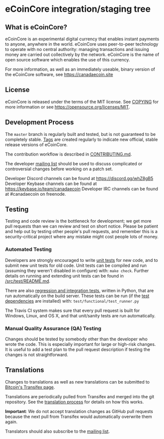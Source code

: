 eCoinCore integration/staging tree
=====================================

What is eCoinCore?
----------------

eCoinCore is an experimental digital currency that enables instant payments to
anyone, anywhere in the world. eCoinCore uses peer-to-peer technology to operate
with no central authority: managing transactions and issuing money are carried
out collectively by the network. eCoinCore is the name of open source
software which enables the use of this currency.

For more information, as well as an immediately useable, binary version of
the eCoinCore software, see https://canadaecoin.site

License
-------

eCoinCore is released under the terms of the MIT license. See [COPYING](COPYING) for more
information or see https://opensource.org/licenses/MIT.

Development Process
-------------------

The `master` branch is regularly built and tested, but is not guaranteed to be
completely stable. [Tags](https://github.com/canadaecoin/ecoincore/tags) are created
regularly to indicate new official, stable release versions of eCoinCore.

The contribution workflow is described in [CONTRIBUTING.md](CONTRIBUTING.md).

The developer [mailing list](mailto:mailinglist@canadaecoin.net)
should be used to discuss complicated or controversial changes before working
on a patch set.

Developer Discord channels can be found at https://discord.gg/whZ8gB5
Developer Keybase channels can be found at https://keybase.io/team/canadaecoin
Developer IRC channels can be found at #canadaecoin on freenode.

Testing
-------

Testing and code review is the bottleneck for development; we get more pull
requests than we can review and test on short notice. Please be patient and help out by testing
other people's pull requests, and remember this is a security-critical project where any mistake might cost people
lots of money.

### Automated Testing

Developers are strongly encouraged to write [unit tests](src/test/README.md) for new code, and to
submit new unit tests for old code. Unit tests can be compiled and run
(assuming they weren't disabled in configure) with: `make check`. Further details on running
and extending unit tests can be found in [/src/test/README.md](/src/test/README.md).

There are also [regression and integration tests](/test), written
in Python, that are run automatically on the build server.
These tests can be run (if the [test dependencies](/test) are installed) with: `test/functional/test_runner.py`

The Travis CI system makes sure that every pull request is built for Windows, Linux, and OS X, and that unit/sanity tests are run automatically.

### Manual Quality Assurance (QA) Testing

Changes should be tested by somebody other than the developer who wrote the
code. This is especially important for large or high-risk changes. It is useful
to add a test plan to the pull request description if testing the changes is
not straightforward.

Translations
------------

Changes to translations as well as new translations can be submitted to
[Bitcoin's Transifex page](https://www.transifex.com/projects/p/bitcoin/).

Translations are periodically pulled from Transifex and merged into the git repository. See the
[translation process](doc/translation_process.md) for details on how this works.

**Important**: We do not accept translation changes as GitHub pull requests because the next
pull from Transifex would automatically overwrite them again.

Translators should also subscribe to the [mailing list](https://groups.google.com/forum/#!forum/bitcoin-translators).
